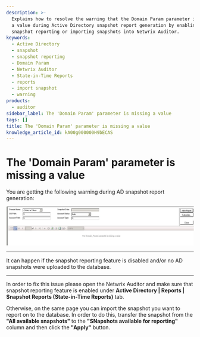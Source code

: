 ```yaml
---
description: >-
  Explains how to resolve the warning that the Domain Param parameter is missing
  a value during Active Directory snapshot report generation by enabling
  snapshot reporting or importing snapshots into Netwrix Auditor.
keywords:
  - Active Directory
  - snapshot
  - snapshot reporting
  - Domain Param
  - Netwrix Auditor
  - State-in-Time Reports
  - reports
  - import snapshot
  - warning
products:
  - auditor
sidebar_label: The 'Domain Param' parameter is missing a value
tags: []
title: The 'Domain Param' parameter is missing a value
knowledge_article_id: kA00g000000H9bECAS
---
```


# The 'Domain Param' parameter is missing a value

You are getting the following warning during AD snapshot report generation:

![User-added image](images/ka04u000000HcTz_0EM700000005AFx.png)

---

It can happen if the snapshot reporting feature is disabled and/or no AD snapshots were uploaded to the database.

---

In order to fix this issue please open the Netwrix Auditor and make sure that snapshot reporting feature is enabled under **Active Directory | Reports | Snapshot Reports (State-in-Time Reports)** tab.

Otherwise, on the same page you can import the snapshot you want to report on to the database. In order to do this, transfer the snapshot from the **"All available snapshots"** to the **"SNapshots available for reporting"** column and then click the **"Apply"** button.
